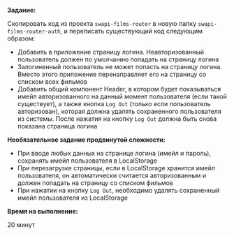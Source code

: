 **Задание:**

Скопировать код из проекта `swapi-films-router` в новую папку `swapi-films-router-auth`, и переписать существующий код следующим образом:
 - Добавить в приложение страницу логина. Неавторизованный пользователь должен по умолчанию попадать на страницу логина
 - Залогиненный пользователь не может попасть на страницу логина. Вместо этого приложение перенаправляет его на страницу со списком всех фильмов
 - Добавить общий компонент Header, в котором будет показываться имейл авторизованного на данный момент пользователя (если такой существует), а также кнопка `Log Out` (только если пользователь авторизован), которая должна удалять сохраненного пользователя из системы. После нажатия на кнопку `Log Out` должна быть снова показана страница логина

**Необязательное задание продвинутой сложности:**
 - При вводе любых данных на странице логина (имейл и пароль), сохранять имейл пользователя в LocalStorage
 - При перезагрузке страницы, если в LocalStorage хранится имейл пользователя, он автоматически считается авторизованным и должен попадать на страницу со списком фильмов
 - При нажатии на кнопку `Log Out`, необходимо удалять сохраненный имейл пользователя из LocalStorage
 
**Время на выполнение:**

20 минут
